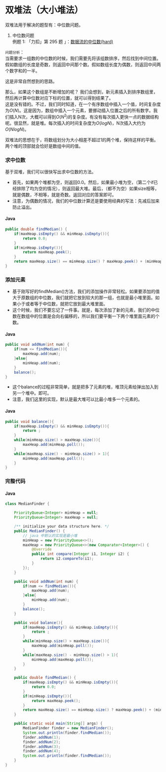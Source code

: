 # 双堆法（大小堆法）

双堆法用于解决的题型有：中位数问题。

1. 中位数问题  
例题 1: 「力扣」第 295 题 」：[数据流的中位数(hard)](https://leetcode-cn.com/problems/find-median-from-data-stream/)

`问题分析`：   
当需要求一组数的中位数的时候，我们需要先将该组数排序，然后找到中间位置。假如数组的长度是奇数，则返回中间那个数。假如数组长度为偶数，则返回中间两个数字和的一半。

这是非常自然想到的思路。

那么，如果这个数组是不断增加的呢？
我们会想到，新元素插入到排序数组里，然后再计算中位数对应下标的位置，就可以得到结果了。  
这是没有错的。不过，我们同时知道，在一个有序数组中插入一个值，时间复杂度为$O(N)$。这是因为，数组中插入一个元素，要挪动插入位置之后的所有数字。我们插入N次，大概可以得到$O(N^2)$的复杂度。有没有每次插入更快一点的数据结构呢。很显然，就是堆。每次插入的时间复杂度为$O(logN)$，N次插入大约为$O(NlogN)$。

双堆法的思想在于，将数组划分为大小相差不超过1的两个堆，保持这样的平衡。两个堆的顶部就会恰好是数组中间的值。

### 求中位数
基于双堆，我们可以很快写出求中位数的方法。

+ 首先，如果两个堆都为空，则返回0.0。然后，如果最小堆为空，（第二个if已经排除了均为空的情况），则返回最大堆。最后，（都不为空）如果size相等，就是偶数，不相等，就是奇数。返回对应的答案即可。
+ 注意，为偶数的情况，我们的中位数计算还是要使用经典的写法：先减后加来防止溢出。

<!-- tabs:start -->
#### **Java**

```java
public double findMedian() {
    if(maxHeap.isEmpty() && minHeap.isEmpty()){
        return 0.0;
    }
    if(minHeap.isEmpty()){
        return maxHeap.peek();
    }
    return maxHeap.size() == minHeap.size() ? maxHeap.peek() + (minHeap.peek() - maxHeap.peek()) / 2.0 : (double)maxHeap.peek();
}
```
<!-- tabs:end -->

### 添加元素

+ 基于刚写好的findMedian()方法，我们的添加操作非常轻松。如果要添加的值大于原数组的中位数，我们就把它放到较大的那一组，也就是最小堆里面。如果小于或者等于中位数，就把它放到最大堆里面。
+ 这个时候，我们不要忘记了一件事。就是，每次添加了新的元素，我们的中位数在数组中的位置是会向右偏移的，所以我们要平衡一下两个堆里面元素的个数。

<!-- tabs:start -->
#### **Java**

```java
public void addNum(int num) {
    if(num <= findMedian()){
        maxHeap.add(num);
    }else{
        minHeap.add(num);
    }
    balance();
}
```
<!-- tabs:end -->

+ 这个balance的过程非常简单，就是把多了元素的堆，堆顶元素给弹出加入到另一个堆中。即可。
+ 注意，我们这里的实现，默认是最大堆可以比最小堆多一个元素的。

<!-- tabs:start -->
#### **Java**

```java
public void balance(){
    if(maxHeap.isEmpty() && minHeap.isEmpty()){
        return ;
    }
    while(minHeap.size() > maxHeap.size()){
        maxHeap.add(minHeap.poll());
    }
    while(maxHeap.size() - minHeap.size() > 1){
        minHeap.add(maxHeap.poll());
    }
}

```
<!-- tabs:end -->

### 完整代码
<!-- tabs:start -->
#### **Java**

```java
class MedianFinder {

    PriorityQueue<Integer> minHeap = null;
    PriorityQueue<Integer> maxHeap = null;

    /** initialize your data structure here. */
    public MedianFinder() {
        // java 中默认的实现是最小堆
        minHeap = new PriorityQueue<>();
        maxHeap = new PriorityQueue<>(new Comparator<Integer>() {
            @Override
            public int compare(Integer i1, Integer i2) {
                return i2.compareTo(i1);
            }
        });
    }

    public void addNum(int num) {
        if(num <= findMedian()){
            maxHeap.add(num);
        }else{
            minHeap.add(num);
        }
        balance();
    }

    public void balance(){
        if(maxHeap.isEmpty() && minHeap.isEmpty()){
            return ;
        }
        while(minHeap.size() > maxHeap.size()){
            maxHeap.add(minHeap.poll());
        }
        while(maxHeap.size() - minHeap.size() > 1){
            minHeap.add(maxHeap.poll());
        }
    }

    public double findMedian() {
        if(maxHeap.isEmpty() && minHeap.isEmpty()){
            return 0.0;
        }
        if(minHeap.isEmpty()){
            return maxHeap.peek();
        }
        return maxHeap.size() == minHeap.size() ? maxHeap.peek() + (minHeap.peek() - maxHeap.peek()) / 2.0 : (double)maxHeap.peek();
    }

    public static void main(String[] args) {
        MedianFinder finder = new MedianFinder();
        System.out.println(finder.findMedian());
        finder.addNum(1);
        finder.addNum(2);
        finder.addNum(3);
        finder.addNum(4);
        System.out.println(finder.findMedian());
    }
}

```
<!-- tabs:end -->